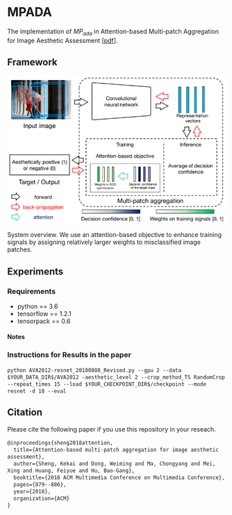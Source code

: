 # MPADA
The implementation of $MP_{ada}$ in Attention-based Multi-patch Aggregation for Image Aesthetic Assessment [[pdf](http://chongyangma.com/publications/am/2018_am_paper.pdf)].

## Framework
![SystemOverview](https://github.com/Openning07/MPADA/blob/master/SystemOverview.png "MPADA")

System overview. We use an attention-based objective to enhance training signals by assigning relatively
larger weights to misclassified image patches.

## Experiments
### Requirements
- python == 3.6
- tensorflow == 1.2.1
- tensorpack == 0.6
#### Notes


### Instructions for Results in the paper
    python AVA2012-resnet_20180808_Revised.py --gpu 2 --data $YOUR_DATA_DIR$/AVA2012 -aesthetic_level 2 --crop_method_TS RandomCrop --repeat_times 15 --load $YOUR_CHECKPOINT_DIR$/checkpoint --mode resnet -d 18 --eval 

## Citation
Please cite the following paper if you use this repository in your reseach.
```
@inproceedings{sheng2018attention,
  title={Attention-based multi-patch aggregation for image aesthetic assessment},
  author={Sheng, Kekai and Dong, Weiming and Ma, Chongyang and Mei, Xing and Huang, Feiyue and Hu, Bao-Gang},
  booktitle={2018 ACM Multimedia Conference on Multimedia Conference},
  pages={879--886},
  year={2018},
  organization={ACM}
}
```
